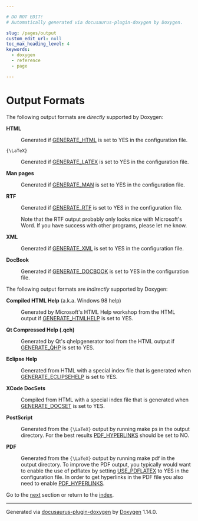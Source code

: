 ```yaml
---

# DO NOT EDIT!
# Automatically generated via docusaurus-plugin-doxygen by Doxygen.

slug: /pages/output
custom_edit_url: null
toc_max_heading_level: 4
keywords:
  - doxygen
  - reference
  - page

---
```


<div class="doxyPage">

# Output Formats




<p>The following output formats are <em>directly</em> supported by Doxygen:</p>


<dl class="doxyVariableList">
<dt><b>HTML</b></dt>
<dd><p>Generated if <a href="/web-doxygen/docs/pages/config/#cfg_generate_html">GENERATE_HTML</a> is set to <span class="doxyComputerOutput">YES</span> in the configuration file.</p></dd>
<dt><code>{\LaTeX}</code></dt>
<dd><p>Generated if <a href="/web-doxygen/docs/pages/config/#cfg_generate_latex">GENERATE_LATEX</a> is set to <span class="doxyComputerOutput">YES</span> in the configuration file.</p></dd>
<dt><b>Man pages</b></dt>
<dd><p>Generated if <a href="/web-doxygen/docs/pages/config/#cfg_generate_man">GENERATE_MAN</a> is set to <span class="doxyComputerOutput">YES</span> in the configuration file.</p></dd>
<dt><b>RTF</b></dt>
<dd>
<p>Generated if <a href="/web-doxygen/docs/pages/config/#cfg_generate_rtf">GENERATE_RTF</a> is set to <span class="doxyComputerOutput">YES</span> in the configuration file.</p>

<p>Note that the RTF output probably only looks nice with Microsoft's Word. If you have success with other programs, please let me know.</p>
</dd>
<dt><b>XML</b></dt>
<dd><p>Generated if <a href="/web-doxygen/docs/pages/config/#cfg_generate_xml">GENERATE_XML</a> is set to <span class="doxyComputerOutput">YES</span> in the configuration file.</p></dd>
<dt><b>DocBook</b></dt>
<dd><p>Generated if <a href="/web-doxygen/docs/pages/config/#cfg_generate_docbook">GENERATE_DOCBOOK</a> is set to <span class="doxyComputerOutput">YES</span> in the configuration file.</p></dd>
</dl>

<p>The following output formats are <em>indirectly</em> supported by Doxygen:</p>


<dl class="doxyVariableList">
<dt><b>Compiled HTML Help</b> (a.k.a. Windows 98 help)</dt>
<dd><p>Generated by Microsoft's HTML Help workshop from the HTML output if <a href="/web-doxygen/docs/pages/config/#cfg_generate_htmlhelp">GENERATE_HTMLHELP</a> is set to <span class="doxyComputerOutput">YES</span>.</p></dd>
<dt><b>Qt Compressed Help (.qch)</b></dt>
<dd><p>Generated by Qt's qhelpgenerator tool from the HTML output if <a href="/web-doxygen/docs/pages/config/#cfg_generate_qhp">GENERATE_QHP</a> is set to <span class="doxyComputerOutput">YES</span>.</p></dd>
<dt><b>Eclipse Help</b></dt>
<dd><p>Generated from HTML with a special index file that is generated when <a href="/web-doxygen/docs/pages/config/#cfg_generate_eclipsehelp">GENERATE_ECLIPSEHELP</a> is set to <span class="doxyComputerOutput">YES</span>.</p></dd>
<dt><b>XCode DocSets</b></dt>
<dd><p>Compiled from HTML with a special index file that is generated when <a href="/web-doxygen/docs/pages/config/#cfg_generate_docset">GENERATE_DOCSET</a> is set to <span class="doxyComputerOutput">YES</span>.</p></dd>
<dt><b>PostScript</b></dt>
<dd><p>Generated from the <code>{\LaTeX}</code> output by running <span class="doxyComputerOutput">make ps</span> in the output directory. For the best results <a href="/web-doxygen/docs/pages/config/#cfg_pdf_hyperlinks">PDF_HYPERLINKS</a> should be set to <span class="doxyComputerOutput">NO</span>.</p></dd>
<dt><b>PDF</b></dt>
<dd><p>Generated from the <code>{\LaTeX}</code> output by running <span class="doxyComputerOutput">make pdf</span> in the output directory. To improve the PDF output, you typically would want to enable the use of <span class="doxyComputerOutput">pdflatex</span> by setting <a href="/web-doxygen/docs/pages/config/#cfg_use_pdflatex">USE_PDFLATEX</a> to <span class="doxyComputerOutput">YES</span> in the configuration file. In order to get hyperlinks in the PDF file you also need to enable <a href="/web-doxygen/docs/pages/config/#cfg_pdf_hyperlinks">PDF_HYPERLINKS</a>.</p></dd>
</dl>
 
Go to the <a href="/docs/pages/searching/">next</a> section or return to the
 <a href="/docs/">index</a>.


<hr/>

<p class="doxyGeneratedBy">Generated via <a href="https://github.com/xpack/docusaurus-plugin-doxygen">docusaurus-plugin-doxygen</a> by <a href="https://www.doxygen.nl">Doxygen</a> 1.14.0.</p>

</div>

